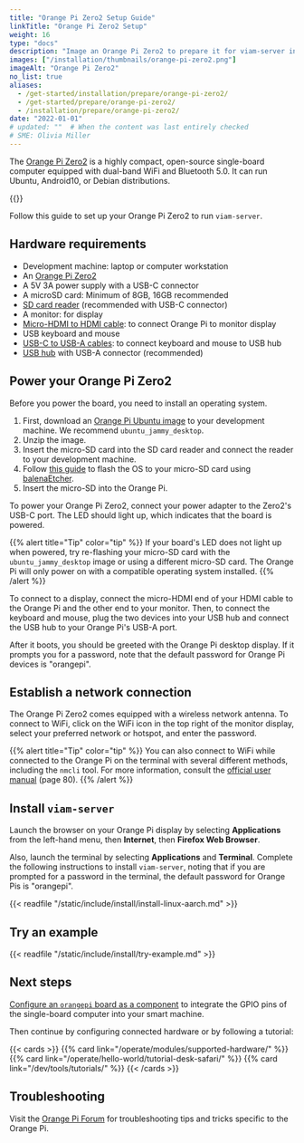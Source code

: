 ```yaml
---
title: "Orange Pi Zero2 Setup Guide"
linkTitle: "Orange Pi Zero2 Setup"
weight: 16
type: "docs"
description: "Image an Orange Pi Zero2 to prepare it for viam-server installation."
images: ["/installation/thumbnails/orange-pi-zero2.png"]
imageAlt: "Orange Pi Zero2"
no_list: true
aliases:
  - /get-started/installation/prepare/orange-pi-zero2/
  - /get-started/prepare/orange-pi-zero2/
  - /installation/prepare/orange-pi-zero2/
date: "2022-01-01"
# updated: ""  # When the content was last entirely checked
# SME: Olivia Miller
---
```


The [Orange Pi Zero2](http://www.orangepi.org/html/hardWare/computerAndMicrocontrollers/details/Orange-Pi-Zero-2.html) is a highly compact, open-source single-board computer equipped with dual-band WiFi and Bluetooth 5.0.
It can run Ubuntu, Android10, or Debian distributions.

{{<imgproc src="installation/thumbnails/orange-pi-zero2.png" alt="The Orange Pi Zero2 single-board computer." resize="350x" declaredimensions=true >}}

Follow this guide to set up your Orange Pi Zero2 to run `viam-server`.

## Hardware requirements

- Development machine: laptop or computer workstation
- An [Orange Pi Zero2](http://www.orangepi.org/html/hardWare/computerAndMicrocontrollers/service-and-support/Orange-Pi-Zero-2.html)
- A 5V 3A power supply with a USB-C connector
- A microSD card: Minimum of 8GB, 16GB recommended
- [SD card reader](https://www.amazon.com/Reader-Beikell-Connector-Memory-Adapter/dp/B0BGNZGDTC/) (recommended with USB-C connector)
- A monitor: for display
- [Micro-HDMI to HDMI cable](https://www.amazon.com/Amazon-Basics-Flexible-Durable-18Gpbs/dp/B07KSDB25X/): to connect Orange Pi to monitor display
- USB keyboard and mouse
- [USB-C to USB-A cables](https://www.amazon.com/Anker-2-Pack-Premium-Samsung-Galaxy/dp/B07DD5YHMH/): to connect keyboard and mouse to USB hub
- [USB hub](https://www.amazon.com/BYEASY-Extended-Portable-Splitter-MacBook/dp/B07TVH9NHP/) with USB-A connector (recommended)

## Power your Orange Pi Zero2

Before you power the board, you need to install an operating system.

1. First, download an [Orange Pi Ubuntu image](https://drive.google.com/drive/folders/1ohxfoxWJ0sv8yEHbrXL1Bu2RkBhuCMup) to your development machine.
   We recommend `ubuntu_jammy_desktop`.
1. Unzip the image.
1. Insert the micro-SD card into the SD card reader and connect the reader to your development machine.
1. Follow [this guide](https://sbc-community.org/docs/general_guides/prepare_sd_card/) to flash the OS to your micro-SD card using [balenaEtcher](https://etcher.balena.io/).
1. Insert the micro-SD into the Orange Pi.

To power your Orange Pi Zero2, connect your power adapter to the Zero2's USB-C port.
The LED should light up, which indicates that the board is powered.

{{% alert title="Tip" color="tip" %}}
If your board's LED does not light up when powered, try re-flashing your micro-SD card with the `ubuntu_jammy_desktop` image or using a different micro-SD card.
The Orange Pi will only power on with a compatible operating system installed.
{{% /alert %}}

To connect to a display, connect the micro-HDMI end of your HDMI cable to the Orange Pi and the other end to your monitor.
Then, to connect the keyboard and mouse, plug the two devices into your USB hub and connect the USB hub to your Orange Pi's USB-A port.

After it boots, you should be greeted with the Orange Pi desktop display.
If it prompts you for a password, note that the default password for Orange Pi devices is "orangepi".

## Establish a network connection

The Orange Pi Zero2 comes equipped with a wireless network antenna.
To connect to WiFi, click on the WiFi icon in the top right of the monitor display, select your preferred network or hotspot, and enter the password.

{{% alert title="Tip" color="tip" %}}
You can also connect to WiFi while connected to the Orange Pi on the terminal with several different methods, including the `nmcli` tool.
For more information, consult the [official user manual](https://drive.google.com/file/d/1jka7avWnzNeTIQFkk78LoJdygWaGH2iu/view) (page 80).
{{% /alert %}}

## Install `viam-server`

Launch the browser on your Orange Pi display by selecting **Applications** from the left-hand menu, then **Internet**, then **Firefox Web Browser**.

Also, launch the terminal by selecting **Applications** and **Terminal**.
Complete the following instructions to install `viam-server`, noting that if you are prompted for a password in the terminal, the default password for Orange Pis is "orangepi".

{{< readfile "/static/include/install/install-linux-aarch.md" >}}

## Try an example

{{< readfile "/static/include/install/try-example.md" >}}

## Next steps

[Configure an `orangepi` board as a component](https://github.com/viam-modules/orange-pi/) to integrate the GPIO pins of the single-board computer into your smart machine.

Then continue by configuring connected hardware or by following a tutorial:

{{< cards >}}
{{% card link="/operate/modules/supported-hardware/" %}}
{{% card link="/operate/hello-world/tutorial-desk-safari/" %}}
{{% card link="/dev/tools/tutorials/" %}}
{{< /cards >}}

## Troubleshooting

Visit the [Orange Pi Forum](http://www.orangepi.org/orangepibbsen/) for troubleshooting tips and tricks specific to the Orange Pi.
